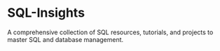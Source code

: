# SQL-Insights
A comprehensive collection of SQL resources, tutorials, and projects to master SQL and database management.

